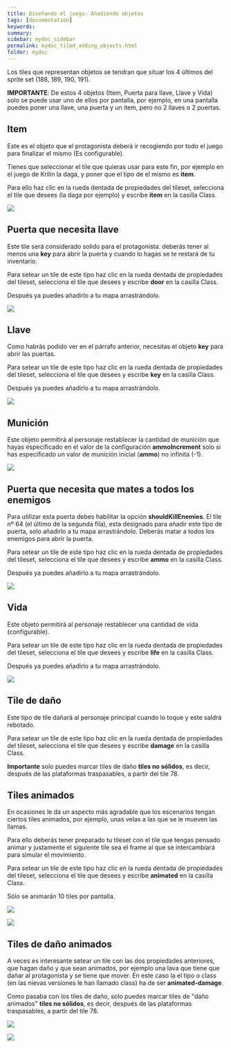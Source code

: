 ```yaml
---
title: Diseñando el juego. Añadiendo objetos
tags: [documentation]
keywords:
summary: 
sidebar: mydoc_sidebar
permalink: mydoc_tiled_adding_objects.html
folder: mydoc
---
```


Los tiles que representan objetos se tendran que situar los 4 últimos del sprite set (188, 189, 190, 191).

**IMPORTANTE**: De estos 4 objetos (Item, Puerta para llave, Llave y Vida) solo se puede usar uno de ellos por pantalla, por ejemplo, en una pantalla puedes poner una llave, una puerta y un item, pero no 2 llaves o 2 puertas.

## Item

Este es el objeto que el protagonista deberá ir recogiendo por todo el juego para finalizar el mismo (Es configurable).

Tienes que seleccionar el tile que quieras usar para este fin, por ejemplo en el juego de Krilin la daga, y poner que el tipo de el mismo es **item**.

Para ello haz clic en la rueda dentada de propiedades del tileset, selecciona el tile que desees (la daga por ejemplo) y escribe **item** en la casilla Class.

![](images/type_item.png)

## Puerta que necesita llave

Este tile será considerado solido para el protagonista. deberás tener al menos una **key** para abrir la puerta y cuando lo hagas se te restará de tu inventario.

Para setear un tile de este tipo haz clic en la rueda dentada de propiedades del tileset, selecciona el tile que desees y escribe **door** en la casilla Class.

Después ya puedes añadirlo a tu mapa arrastrándolo.

![](images/type_door.png)

## Llave

Como habrás podido ver en el párrafo anterior, necesitas el objeto **key** para abrir las puertas.

Para setear un tile de este tipo haz clic en la rueda dentada de propiedades del tileset, selecciona el tile que desees y escribe **key** en la casilla Class.

Después ya puedes añadirlo a tu mapa arrastrándolo.

![](images/type_key.png)

## Munición

Este objeto permitirá al personaje restablecer la cantidad de munición que hayas especificado en el valor de la configuración **ammoIncrement** solo si has especificado un valor de munición inicial (**ammo**) no infinita (-1).

![](images/type_ammo.png)

## Puerta que necesita que mates a todos los enemigos

Para utilizar esta puerta debes habilitar la opción **shouldKillEnemies**. El tile nº 64 (el último de la segunda fila), esta designado para añadir este tipo de puerta, solo añadirlo a tu mapa arrastrándolo. Deberás matar a todos los enemigos para abrir la puerta.

Para setear un tile de este tipo haz clic en la rueda dentada de propiedades del tileset, selecciona el tile que desees y escribe **ammo** en la casilla Class.

Después ya puedes añadirlo a tu mapa arrastrándolo.

![](images/type_enemy_door.png)

## Vida

Este objeto permitirá al personaje restablecer una cantidad de vida (configurable).

Para setear un tile de este tipo haz clic en la rueda dentada de propiedades del tileset, selecciona el tile que desees y escribe **life** en la casilla Class.

Después ya puedes añadirlo a tu mapa arrastrándolo.

![](images/type_life.png)

## Tile de daño

Este tipo de tile dañará al personaje principal cuando lo toque y este saldrá rebotado.

Para setear un tile de este tipo haz clic en la rueda dentada de propiedades del tileset, selecciona el tile que desees y escribe **damage** en la casilla Class.

**Importante** solo puedes marcar tiles de daño **tiles no sólidos**, es decir, después de las plataformas traspasables, a partir del tile 78.

## Tiles animados

En ocasiones le da un aspecto más agradable que los escenarios tengan ciertos tiles animados, por ejemplo, unas velas a las que se le mueven las llamas.

Para ello deberás tener preparado tu tileset con el tile que tengas pensado animar y justamente el siguiente tile sea el frame al que se intercambiará para simular el movimiento.

Para setear un tile de este tipo haz clic en la rueda dentada de propiedades del tileset, selecciona el tile que desees y escribe **animated** en la casilla Class.

Sólo se animarán 10 tiles por pantalla.

![](images/tileset_con_tiles_animados.png)

![](images/velas_animadas.gif)

## Tiles de daño animados

A veces es interesante setear un tile con las dos propiedades anteriores, que hagan daño y que sean animados, por ejemplo una lava que tiene que dañar al protagonista y se tiene que mover. En este caso la el tipo o class (en las nievas versiones le han llamado class) ha de ser **animated-damage**.

Como pasaba con los tiles de daño, solo puedes marcar tiles de "daño animados" **tiles no sólidos**, es decir, después de las plataformas traspasables, a partir del tile 78.

![](images/tile_animated_damage.png)

![](images/lava_animada.gif)


